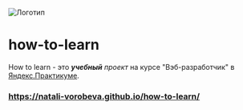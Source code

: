 ![Логотип](https://natali-vorobeva.github.io/how-to-learn/images/logo_place_header.svg)

# how-to-learn

How to learn - это **_учебный_** _проект_ на курсе "Вэб-разработчик" в [Яндекс.Практикуме](https://practicum.yandex.ru). 
### https://natali-vorobeva.github.io/how-to-learn/





